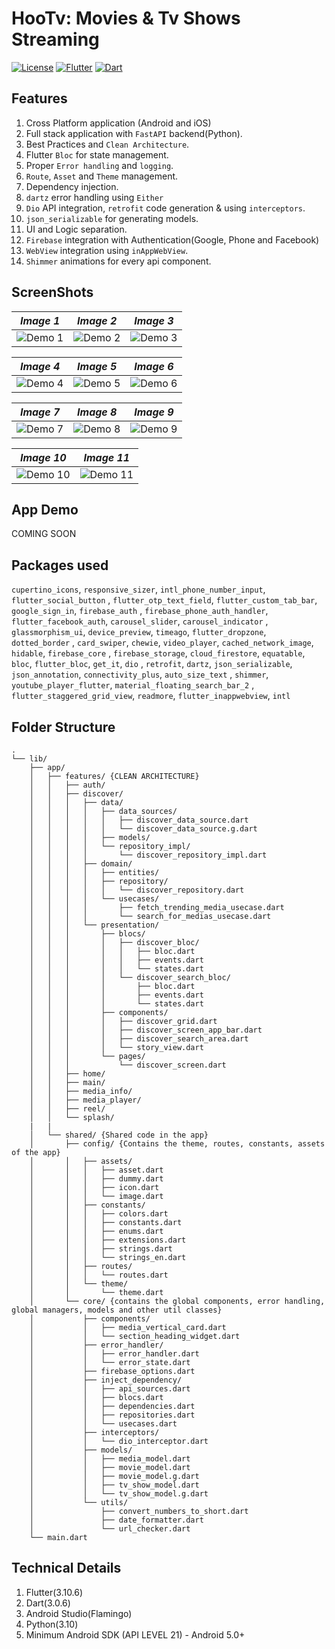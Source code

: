 # HooTv: Movies & Tv Shows Streaming

[![License](https://img.shields.io/badge/license-MIT-blue.svg)](LICENSE)
[![Flutter](https://img.shields.io/badge/flutter-%5E3.10.6-blue.svg)](https://flutter.dev)
[![Dart](https://img.shields.io/badge/dart-%5E3.0.6-blue.svg)](https://dart.dev)

## Features

1. Cross Platform application (Android and iOS)
2. Full stack application with `FastAPI` backend(Python).
3. Best Practices and `Clean Architecture`.
4. Flutter `Bloc` for state management.
5. Proper `Error handling` and `logging`.
6. `Route`, `Asset` and `Theme` management.
7. Dependency injection.
8. `dartz` error handling using `Either`
9. `Dio` API integration, `retrofit` code generation & using `interceptors`.
10. `json_serializable` for generating models.
11. UI and Logic separation.
12. `Firebase` integration with Authentication(Google, Phone and Facebook)
13. `WebView` integration using `inAppWebView`.
14. `Shimmer` animations for every api component.

## ScreenShots

| **_Image 1_**                                                            | **_Image 2_**                                                            | **_Image 3_**                                                            |
|--------------------------------------------------------------------------|--------------------------------------------------------------------------|--------------------------------------------------------------------------|
| ![Demo 1](https://github.com/YashMakan/hootv/raw/main/images/demo_1.png) | ![Demo 2](https://github.com/YashMakan/hootv/raw/main/images/demo_2.png) | ![Demo 3](https://github.com/YashMakan/hootv/raw/main/images/demo_3.png) |

| **_Image 4_**                                                            | **_Image 5_**                                                            | **_Image 6_**                                                            |
|--------------------------------------------------------------------------|--------------------------------------------------------------------------|--------------------------------------------------------------------------|
| ![Demo 4](https://github.com/YashMakan/hootv/raw/main/images/demo_4.png) | ![Demo 5](https://github.com/YashMakan/hootv/raw/main/images/demo_5.png) | ![Demo 6](https://github.com/YashMakan/hootv/raw/main/images/demo_6.png) |

| **_Image 7_**                                                            | **_Image 8_**                                                            | **_Image 9_**                                                            |
|--------------------------------------------------------------------------|--------------------------------------------------------------------------|--------------------------------------------------------------------------|
| ![Demo 7](https://github.com/YashMakan/hootv/raw/main/images/demo_7.png) | ![Demo 8](https://github.com/YashMakan/hootv/raw/main/images/demo_8.png) | ![Demo 9](https://github.com/YashMakan/hootv/raw/main/images/demo_9.png) |

| **_Image 10_**                                                             | **_Image 11_**                                                             |
|----------------------------------------------------------------------------|----------------------------------------------------------------------------|
| ![Demo 10](https://github.com/YashMakan/hootv/raw/main/images/demo_10.png) | ![Demo 11](https://github.com/YashMakan/hootv/raw/main/images/demo_11.png) |


## App Demo

COMING SOON

## Packages used

`cupertino_icons`, `responsive_sizer`, `intl_phone_number_input`, `flutter_social_button`
, `flutter_otp_text_field`, `flutter_custom_tab_bar`, `google_sign_in`, `firebase_auth`
, `firebase_phone_auth_handler`, `flutter_facebook_auth`, `carousel_slider`, `carousel_indicator`
, `glassmorphism_ui`, `device_preview`, `timeago`, `flutter_dropzone`, `dotted_border`
, `card_swiper`, `chewie`, `video_player`, `cached_network_image`, `hidable`, `firebase_core`
, `firebase_storage`, `cloud_firestore`, `equatable`, `bloc`, `flutter_bloc`, `get_it`, `dio`
, `retrofit`, `dartz`, `json_serializable`, `json_annotation`, `connectivity_plus`, `auto_size_text`
, `shimmer`, `youtube_player_flutter`, `material_floating_search_bar_2`
, `flutter_staggered_grid_view`, `readmore`, `flutter_inappwebview`, `intl`

## Folder Structure

```
.
└── lib/
    ├── app/
    │   ├── features/ {CLEAN ARCHITECTURE}
    │   │   ├── auth/
    │   │   ├── discover/
    │   │   │   ├── data/
    │   │   │   │   ├── data_sources/
    │   │   │   │   │   ├── discover_data_source.dart
    │   │   │   │   │   └── discover_data_source.g.dart
    │   │   │   │   ├── models/
    │   │   │   │   └── repository_impl/
    │   │   │   │       └── discover_repository_impl.dart
    │   │   │   ├── domain/
    │   │   │   │   ├── entities/
    │   │   │   │   ├── repository/
    │   │   │   │   │   └── discover_repository.dart
    │   │   │   │   └── usecases/
    │   │   │   │       ├── fetch_trending_media_usecase.dart
    │   │   │   │       └── search_for_medias_usecase.dart
    │   │   │   └── presentation/
    │   │   │       ├── blocs/
    │   │   │       │   ├── discover_bloc/
    │   │   │       │   │   ├── bloc.dart
    │   │   │       │   │   ├── events.dart
    │   │   │       │   │   └── states.dart
    │   │   │       │   └── discover_search_bloc/
    │   │   │       │       ├── bloc.dart
    │   │   │       │       ├── events.dart
    │   │   │       │       └── states.dart
    │   │   │       ├── components/
    │   │   │       │   ├── discover_grid.dart
    │   │   │       │   ├── discover_screen_app_bar.dart
    │   │   │       │   ├── discover_search_area.dart
    │   │   │       │   └── story_view.dart
    │   │   │       └── pages/
    │   │   │           └── discover_screen.dart
    │   │   ├── home/
    │   │   ├── main/
    │   │   ├── media_info/
    │   │   ├── media_player/
    │   │   ├── reel/
    │   │   └── splash/
    |   |
    │   └── shared/ {Shared code in the app}
    │       ├── config/ {Contains the theme, routes, constants, assets of the app}
    │       │   ├── assets/
    │       │   │   ├── asset.dart
    │       │   │   ├── dummy.dart
    │       │   │   ├── icon.dart
    │       │   │   └── image.dart
    │       │   ├── constants/
    │       │   │   ├── colors.dart
    │       │   │   ├── constants.dart
    │       │   │   ├── enums.dart
    │       │   │   ├── extensions.dart
    │       │   │   ├── strings.dart
    │       │   │   └── strings_en.dart
    │       │   ├── routes/
    │       │   │   └── routes.dart
    │       │   └── theme/
    │       │       └── theme.dart
    │       └── core/ {contains the global components, error handling, global managers, models and other util classes}
    │           ├── components/
    │           │   ├── media_vertical_card.dart
    │           │   └── section_heading_widget.dart
    │           ├── error_handler/
    │           │   ├── error_handler.dart
    │           │   └── error_state.dart
    │           ├── firebase_options.dart
    │           ├── inject_dependency/
    │           │   ├── api_sources.dart
    │           │   ├── blocs.dart
    │           │   ├── dependencies.dart
    │           │   ├── repositories.dart
    │           │   └── usecases.dart
    │           ├── interceptors/
    │           │   └── dio_interceptor.dart
    │           ├── models/
    │           │   ├── media_model.dart
    │           │   ├── movie_model.dart
    │           │   ├── movie_model.g.dart
    │           │   ├── tv_show_model.dart
    │           │   └── tv_show_model.g.dart
    │           └── utils/
    │               ├── convert_numbers_to_short.dart
    │               ├── date_formatter.dart
    │               └── url_checker.dart
    └── main.dart
```

## Technical Details

1. Flutter(3.10.6)
2. Dart(3.0.6)
3. Android Studio(Flamingo)
4. Python(3.10)
5. Minimum Android SDK (API LEVEL 21) - Android 5.0+
